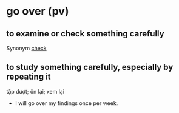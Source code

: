 # go over (pv)

## to examine or check something carefully

Synonym [check]()

## to study something carefully, especially by repeating it

tập dượt; ôn lại; xem lại

- I will go over my findings once per week.